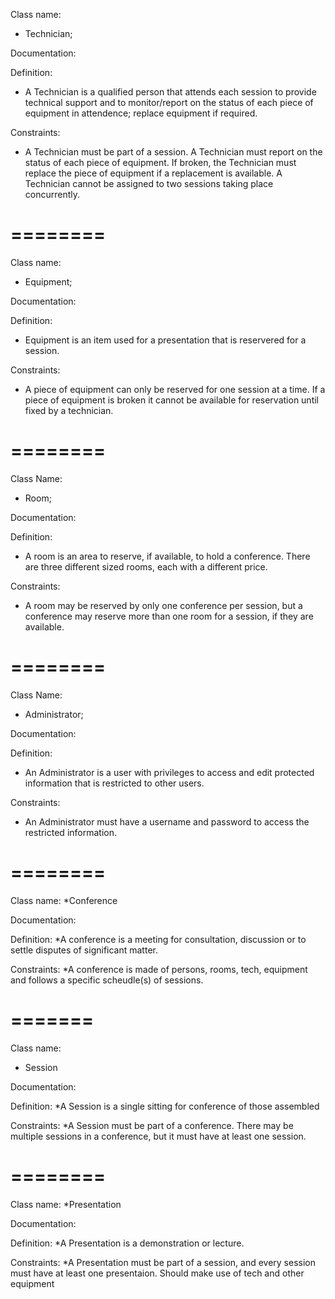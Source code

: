 

Class name:
* Technician;

Documentation:

Definition:
* A Technician is a qualified person that attends each session to provide technical support and to monitor/report on the   status of each piece of equipment in attendence; replace equipment if required. 

Constraints: 
* A Technician must be part of a session. A Technician must report on the status of each piece of equipment. If broken,    the Technician must replace the piece of equipment if a replacement is available. A Technician cannot be assigned to     two sessions taking place concurrently.

========
========

Class name:
* Equipment; 

Documentation: 

Definition: 
* Equipment is an item used for a presentation that is reservered for a session. 

Constraints:
* A piece of equipment can only be reserved for one session at a time. If a piece of equipment is broken it cannot be      available for reservation until fixed by a technician.

========
========

Class Name:
* Room;

Documentation:

Definition:
* A room is an area to reserve, if available, to hold a conference.  There are three different sized rooms, each with a different price. 

Constraints:
* A room may be reserved by only one conference per session, but a conference may reserve more than one room for a session, if they are available.

========
========

Class Name:
* Administrator;

Documentation:

Definition:
* An Administrator is a user with privileges to access and edit protected information that is restricted to other users.  

Constraints:
* An Administrator must have a username and password to access the restricted information.  

========
========

Class name:
*Conference

Documentation:

Definition:
*A conference is a meeting for consultation, discussion or to settle disputes of significant matter.

Constraints:
*A conference is made of persons, rooms, tech, equipment and follows a specific scheudle(s) of sessions.

=======
=======

Class name:
* Session

Documentation:

Definition:
*A Session is a single sitting for conference of those assembled

Constraints:
*A Session must be part of a conference. There may be multiple sessions in a conference, but it must have at least one session. 


========
========

Class name:
*Presentation

Documentation:

Definition:
*A Presentation is a demonstration or lecture.

Constraints:
*A Presentation must be part of a session, and every session must have at least one presentaion. Should make use of tech and other equipment

